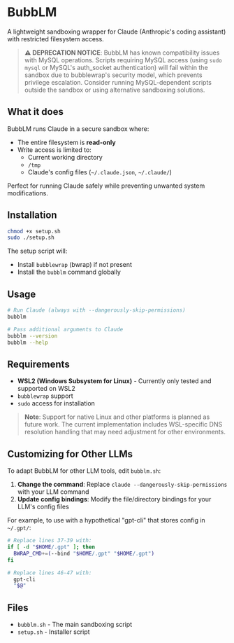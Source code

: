 # BubbLM

A lightweight sandboxing wrapper for Claude (Anthropic's coding assistant) with restricted filesystem access.

> **⚠️ DEPRECATION NOTICE**: BubbLM has known compatibility issues with MySQL operations. Scripts requiring MySQL access (using `sudo mysql` or MySQL's auth_socket authentication) will fail within the sandbox due to bubblewrap's security model, which prevents privilege escalation. Consider running MySQL-dependent scripts outside the sandbox or using alternative sandboxing solutions.

## What it does

BubbLM runs Claude in a secure sandbox where:
- The entire filesystem is **read-only**
- Write access is limited to:
  - Current working directory
  - `/tmp`
  - Claude's config files (`~/.claude.json`, `~/.claude/`)

Perfect for running Claude safely while preventing unwanted system modifications.

## Installation

```bash
chmod +x setup.sh
sudo ./setup.sh
```

The setup script will:
- Install `bubblewrap` (bwrap) if not present
- Install the `bubblm` command globally

## Usage

```bash
# Run Claude (always with --dangerously-skip-permissions)
bubblm

# Pass additional arguments to Claude
bubblm --version
bubblm --help
```

## Requirements

- **WSL2 (Windows Subsystem for Linux)** - Currently only tested and supported on WSL2
- `bubblewrap` support
- `sudo` access for installation

> **Note**: Support for native Linux and other platforms is planned as future work. The current implementation includes WSL-specific DNS resolution handling that may need adjustment for other environments.

## Customizing for Other LLMs

To adapt BubbLM for other LLM tools, edit `bubblm.sh`:

1. **Change the command**: Replace `claude --dangerously-skip-permissions` with your LLM command
2. **Update config bindings**: Modify the file/directory bindings for your LLM's config files

For example, to use with a hypothetical "gpt-cli" that stores config in `~/.gpt/`:

```bash
# Replace lines 37-39 with:
if [ -d "$HOME/.gpt" ]; then
  BWRAP_CMD+=(--bind "$HOME/.gpt" "$HOME/.gpt")
fi

# Replace lines 46-47 with:
  gpt-cli
  "$@"
```

## Files

- `bubblm.sh` - The main sandboxing script
- `setup.sh` - Installer script